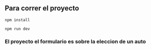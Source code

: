## Para correr el proyecto

`npm install`

`npm run dev`
### El proyecto el formulario es sobre la eleccion de un auto
